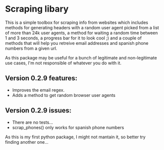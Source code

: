 # Scraping libary

This is a simple toolbox for scraping info from websites which includes methods for generating headers with a random user agent picked from a list of more than 24k user agents, a method for waiting a random time between 1 and 3 seconds, a progress bar for it to look cool ;) and a couple of methods that will help you retreive email addresses and spanish phone numbers from a given url.

As this package may be useful for a bunch of legitimate and non-legitimate use cases, I'm not responsible of whatever you do with it.

## Version 0.2.9 features:
 - Improves the email regex.
 - Adds a method to get random browser user agents

## Version 0.2.9 issues:
- There are no tests...
- scrap_phones() only works for spanish phone numbers

As this is my first python package, I might not mantain it, so better try finding another one...